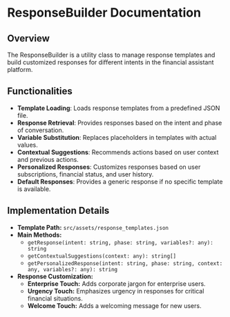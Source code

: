 # ResponseBuilder Documentation

## Overview

The ResponseBuilder is a utility class to manage response templates and build customized responses for different intents in the financial assistant platform.

## Functionalities

- **Template Loading**: Loads response templates from a predefined JSON file.
- **Response Retrieval**: Provides responses based on the intent and phase of conversation.
- **Variable Substitution**: Replaces placeholders in templates with actual values.
- **Contextual Suggestions**: Recommends actions based on user context and previous actions.
- **Personalized Responses**: Customizes responses based on user subscriptions, financial status, and user history.
- **Default Responses**: Provides a generic response if no specific template is available.

## Implementation Details

- **Template Path:** `src/assets/response_templates.json`
- **Main Methods:**
  - `getResponse(intent: string, phase: string, variables?: any): string`
  - `getContextualSuggestions(context: any): string[]`
  - `getPersonalizedResponse(intent: string, phase: string, context: any, variables?: any): string`
- **Response Customization:**
  - **Enterprise Touch:** Adds corporate jargon for enterprise users.
  - **Urgency Touch:** Emphasizes urgency in responses for critical financial situations.
  - **Welcome Touch:** Adds a welcoming message for new users.
